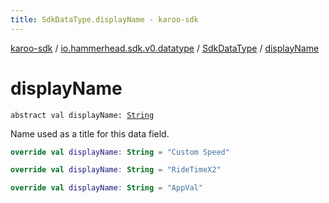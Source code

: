 ```yaml
---
title: SdkDataType.displayName - karoo-sdk
---
```


[karoo-sdk](../../index.html) / [io.hammerhead.sdk.v0.datatype](../index.html) / [SdkDataType](index.html) / [displayName](./display-name.html)

# displayName

`abstract val displayName: `[`String`](https://kotlinlang.org/api/latest/jvm/stdlib/kotlin/-string/index.html)

Name used as a title for this data field.

``` kotlin
override val displayName: String = "Custom Speed"
```

``` kotlin
override val displayName: String = "RideTimeX2"
```

``` kotlin
override val displayName: String = "AppVal"
```

